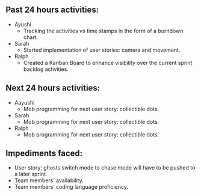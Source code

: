 ## Past 24 hours activities:  
* Ayushi
  * Tracking the activities vs time stamps in the form of a burndown chart. 
* Sarah
  * Started implementation of user stories: camera and movement. 
* Ralph
  * Created a Kanban Board to enhance visibility over the current sprint backlog activities.
## Next 24 hours activities: 
* Aayushi
  * Mob programming for next user story: collectible dots. 
* Sarah  
  * Mob programming for next user story: collectible dots. 
* Ralph
  * Mob programming for next user story: collectible dots.
## Impediments faced: 
* User story: ghosts switch mode to chase mode will have to be pushed to a later sprint. 
* Team members’ availability. 
* Team members’ coding language proficiency.  
